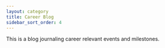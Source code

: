 ```yaml
---
layout: category
title: Career Blog
sidebar_sort_order: 4
---
```


<p class="message">This is a blog journaling career relevant events and milestones.</p>
